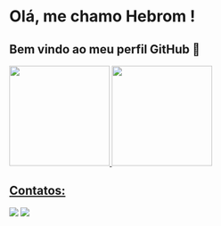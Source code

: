 # Olá, me chamo Hebrom ! 
## Bem vindo ao meu perfil GitHub 👋




<div>
<a href="https://github.com/hebroms">
<img loading="lazy" height="180em" src="https://github-readme-stats.vercel.app/api/top-langs/?username=hebroms&layout=compact&langs_count=7&theme=transparent"/>
<img loading="lazy" height="180em" src="https://github-readme-stats.vercel.app/api?username=hebroms&show_icons=true&theme=transparent&include_all_commits=true&count_private=true"/>
</div>

## Contatos:

<div>
<a href = "mailto:hebromsouza@gmail.com"><img loading="lazy" src="https://img.shields.io/badge/Gmail-D14836?style=for-the-badge&logo=gmail&logoColor=white" target="_blank"></a>
<a href="https://www.linkedin.com/in/hebrom-c-s/" target="_blank"><img loading="lazy" src="https://img.shields.io/badge/-LinkedIn-%230077B5?style=for-the-badge&logo=linkedin&logoColor=white" target="_blank"></a>   
</div>
